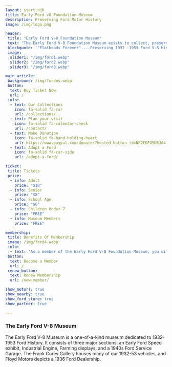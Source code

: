 ```yaml
---
layout: start.njk
title: Early Ford v8 Foundation Museum
description: Preserving Ford Motor History
image: /img/logo.png

header: 
 title: "Early Ford V-8 Foundation Museum"
 text: "The Early Ford V-8 Foundation Museum exists to collect, preserve, exhibit and interpret the history and heritage of the products manufactured by the Ford Motor Company between 1932 and 1953. We seek to capture and display the character, culture, and charisma of America's love affair with open roads and the Fabulous Fords that helped conquer them. The museum is an educational and research model for all to enjoy."
 blockquote: '"Flatheads Forever"....Preserving 1932 -1953 Ford V-8 History!'
 image: 
  slider1: "/img/ford1.webp"
  slider2: "/img/ford2.webp"
  slider3: "/img/ford3.webp"

main_article:
 background: /img/fordes.webp
 button:
  text: Buy Ticket Now
  url: /
 info:
  - text: Our Collections
    icon: fa-solid fa-car
    url: /collections/
  - text: Plan your visit
    icon: fa-solid fa-calendar-check
    url: /contact/
  - text: Make Donation
    icon: fa-solid fa-hand-holding-heart
    url: https://www.paypal.com/donate/?hosted_button_id=NP2EGFG5NSJA4
  - text: Adopt a Ford
    icon: fa-solid fa-car-side
    url: /adopt-a-ford/

ticket:
 title: Tickets
 price:
  - info: Adult
    price: "$10"
  - info: Senior
    price: "$8"
  - info: School Age
    price: "$6"
  - info: Children Under 7
    price: "FREE"
  - info: Museum Members
    price: "FREE"

membership:
 title: Benefits Of Membership
 image: /img/ford4.webp
 info: 
  - text: "As a member of the Early Ford V-8 Foundation Museum, you will contribute to expanding exhibits and programs highlighting the history of the Ford Flathead V-8 era. As well as the people who designed, built & promoted this great American legacy."
 button: 
  text: Become a Member
  url: /
 renew_button: 
  text: Renew Membership
  url: /new-member/

show_motors: true
show_nearby: true
show_ford_store: true
show_partner: true

---
```

### The Early Ford V-8 Museum

The Early Ford V-8 Museum is a one-of-a-kind museum dedicated to 1932- 1953 Ford History. It consists of three major sections: an Early Ford Speed exhibit, Industrial Engine, Farming displays, and a 1940s Ford Service Garage. The Frank Corey Gallery houses many of our 1932-53 vehicles, and Floyd Motors depicts a 1936 Ford Dealership.


